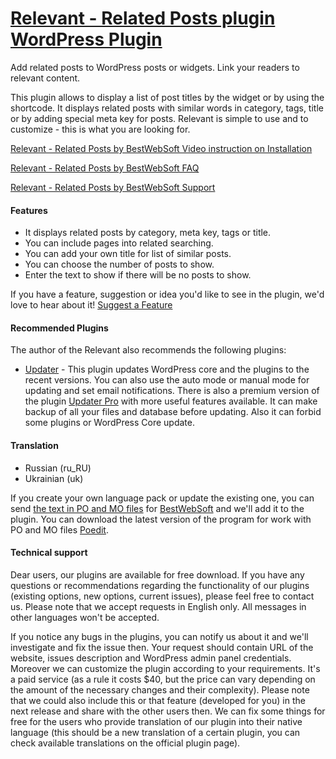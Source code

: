 <a href="http://bestwebsoft.com/products/wordpress/plugins/related-posts/" target=_blank>Relevant - Related Posts plugin WordPress Plugin</a>
========================

Add related posts to WordPress posts or widgets. Link your readers to relevant content.

<p>This plugin allows to display a list of post titles by the widget or by using the shortcode. It displays related posts with similar words in category, tags, title or by adding special meta key for posts. Relevant is simple to use and to customize - this is what you are looking for.</p>


<div class='video'></div>


<p><a href="https://www.youtube.com/watch?v=jcCbaAy_uOc">Relevant - Related Posts by BestWebSoft Video instruction on Installation</a></p>

<p><a href="http://wordpress.org/plugins/relevant/faq/">Relevant - Related Posts by BestWebSoft FAQ</a></p>

<p><a href="http://support.bestwebsoft.com">Relevant - Related Posts by BestWebSoft Support</a></p>

<h4>Features</h4>

<ul>
<li>It displays related posts by category, meta key, tags or title.</li>
<li>You can include pages into related searching.</li>
<li>You can add your own title for list of similar posts.</li>
<li>You can choose the number of posts to show.</li>
<li>Enter the text to show if there will be no posts to show.</li>
</ul>

<p>If you have a feature, suggestion or idea you'd like to see in the plugin, we'd love to hear about it! <a href="http://support.bestwebsoft.com/hc/en-us/requests/new">Suggest a Feature</a></p>

<h4>Recommended Plugins</h4>

<p>The author of the Relevant also recommends the following plugins:</p>

<ul>
<li><a href="http://wordpress.org/plugins/updater/">Updater</a> - This plugin updates WordPress core and the plugins to the recent versions. You can also use the auto mode or manual mode for updating and set email notifications.
There is also a premium version of the plugin <a href="http://bestwebsoft.com/products/wordpress/plugins/updater/?k=fea5746dc4c898e318c1ab7b6b792328">Updater Pro</a> with more useful features available. It can make backup of all your files and database before updating. Also it can forbid some plugins or WordPress Core update.</li>
</ul>

<h4>Translation</h4>

<ul>
<li>Russian (ru_RU)</li>
<li>Ukrainian (uk)</li>
</ul>

<p>If you create your own language pack or update the existing one, you can send <a href="http://codex.wordpress.org/Translating_WordPress">the text in PO and MO files</a> for <a href="http://support.bestwebsoft.com/hc/en-us/requests/new">BestWebSoft</a> and we'll add it to the plugin. You can download the latest version of the program for work with PO and MO files <a href="http://www.poedit.net/download.php">Poedit</a>.</p>

<h4>Technical support</h4>

<p>Dear users, our plugins are available for free download. If you have any questions or recommendations regarding the functionality of our plugins (existing options, new options, current issues), please feel free to contact us. Please note that we accept requests in English only. All messages in other languages won't be accepted.</p>

<p>If you notice any bugs in the plugins, you can notify us about it and we'll investigate and fix the issue then. Your request should contain URL of the website, issues description and WordPress admin panel credentials.
Moreover we can customize the plugin according to your requirements. It's a paid service (as a rule it costs $40, but the price can vary depending on the amount of the necessary changes and their complexity). Please note that we could also include this or that feature (developed for you) in the next release and share with the other users then. 
We can fix some things for free for the users who provide translation of our plugin into their native language (this should be a new translation of a certain plugin, you can check available translations on the official plugin page).</p>